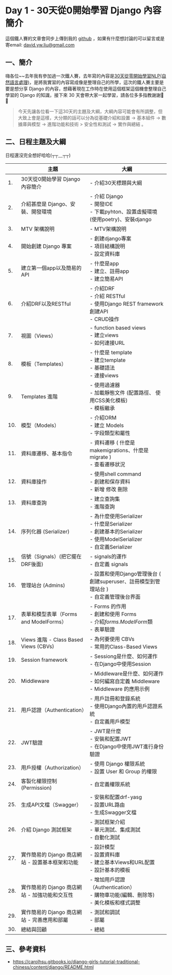 # Day 1 - 30天從0開始學習 Django 內容簡介

這個鐵人賽的文章會同步上傳到我的 [github](https://github.com/David20001110/2024-iTome) ，如果有什麼想討論的可以留言或是寄email: david.yw.liu@gmail.com

## 一、簡介
嗨各位~~去年我有參加過一次鐵人賽，去年寫的內容是[30天從零開始學習NLP(自然語言處理)](https://ithelp.ithome.com.tw/users/20160436/ironman/6761)，是將我實習的內容寫成像是整理自己的所學，這次的鐵人賽主要是要是想分享 Django 的內容，想藉著現在工作時在使用這個框架這個機會整理自己學習的 Django 的知識，接下來 30 天會帶大家一起學習，請各位多多指教謝謝🙏🙏

> 今天先讓各位看一下這30天的主題及大綱，大綱內容可能會有所調整，但大致上會是這樣，大分類的話可以分為從基礎介紹和設置 -> 基本組件 -> 數據庫與模型 -> 進階功能和技術 > 安全性和測試 -> 實作與總結 。

## 二、日程主題及大綱
日程還沒完全想好哈哈(┬┬﹏┬┬)

|     | 主題                               | 大綱                                                                                                      |
|-----|----------------------------------|---------------------------------------------------------------------------------------------------------|
| 1.  | 30天從0開始學習 Django 內容簡介            | - 介紹30天標題與大綱                                                                                            
| 2.  | 介紹甚麼是 Django、安裝、開發環境             | - 介紹 Django <br> - 開發IDE <br> - 下載pyhton、設置虛擬環境(使用poetry)、安裝django                                      |
| 3.  | MTV 架構說明                         | - MTV架構說明                                                                                               |
| 4.  | 開始創建 Django 專案                   | - 創建django專案 <br> - 項目結構說明 <br> - 設定資料庫                                                                 |
| 5.  | 建立第一個app以及簡易的API                 | - 什麼是app <br>- 建立、註冊app <br>- 建立簡易API                                                                   |
| 6.  | 介紹DRF以及RESTful                   | - 介紹DRF <br>- 介紹 RESTful <br>- 使用Django REST framework創建API <br>- CRUD操作                                |
| 7.  | 視圖（Views）                        | - function based views <br>- 建立views <br>- 如何連接URL                                                      |
| 8.  | 模板（Templates）                    | - 什麼是 template <br> - 建立template <br>- 基礎語法 <br>- 連接views                                               |
| 9.  | Templates 進階                     | - 使用過濾器 <br> - 加載靜態文件 (配置路徑、 使用CSS美化模板) <br>- 模板繼承                                                      |
| 10. | 模型（Models）                       | - 介紹ORM <br>- 建立 Models <br>- 字段類型和屬性                                                                   |
| 11. | 資料庫遷移、基本指令                       | - 資料遷移 ( 什麼是 makemigrations、什麼是 migrate ) <br>- 查看遷移狀況                                                  |
| 12. | 資料庫操作                            | - 使用shell command <br>- 創建和保存資料 <br>- 新增 修改 刪除                                                          |
| 13. | 資料庫查詢                            | - 建立查詢集 <br>- 進階查詢                                                                                      |
| 14. | 序列化器 (Serializer)                | - 為什麼使用Serializer <br>- 什麼是Serializer <br>- 創建基本的Serializer <br>- 使用ModelSerializer <br>- 自定義Serializer |
| 15. | 信號（Signals）(把它擺在DRF後面)           | - signals的運作 <br>- 自定義 signals                                                                          |
| 16. | 管理站台 (Admins)                    | - 設置和使用Django管理後台 ( 創建superuser、註冊模型到管理站台 ) <br>- 自定義管理後台界面                                             |
| 17. | 表單和模型表單（Forms and ModelForms）    | - Forms 的作用 <br>- 創建和使用 Forms <br>- 介紹*forms.ModelForm*類 <br>- 表單驗證                                     |
| 18. | Views 進階 - Class Based Views (CBVs) | - 為何要使用 CBVs <br>- 常用的Class-Based Views                                                                 |
| 19. | Session framework                | - Sessiong是什麼、如何運作 <br>- 在Django中使用Session                                                              |
| 20. | Middleware                       | - Middleware是什麼、如何運作 <br>- 如何編寫自定義 Middleware <br>- Middleware 的應用示例                                    |
| 21. | 用戶認證（Authentication）             | - 用戶註冊和登錄系統 <br>- 使用Django內置的用戶認證系統 <br>- 自定義用戶模型                                                       |
| 22. | JWT驗證                            | - JWT是什麼 <br>- 安裝和配置JWT <br>- 在Django中使用JWT進行身份驗證                                                       |
| 23. | 用戶授權（Authorization）              | - 使用 Django 權限系統 <br>- 設置 User 和 Group 的權限                                                              |
| 24. | 客製化權限控制 (Permission)             | - 自定義權限系統                                                                                               |
| 25. | 生成API文檔（Swagger）                 | - 安裝和配置drf-yasg <br>- 設置URL路由 <br>- 生成Swagger文檔                                                         |
| 26. | 介紹 Django 測試框架                   | -  測試框架介紹 <br>-  單元測試、集成測試 <br>-  自動化測試                                                                 |
| 27. | 實作簡易的 Django 商店網站 - 設置基本框架和功能    | - 設計模型<br>- 設置資料庫<br>- 建立基本Views和URL配置<br>- 設計基本的模板                                                     |
| 28. | 實作簡易的 Django 商店網站 - 加強功能和交互性     | - 增加用戶認證（Authentication）<br>- 購物車功能(編輯、刪除等)<br>- 美化模板和樣式調整                                              |
| 29. | 實作簡易的 Django 商店網站 - 完善應用和部屬      | - 測試和調試<br>- 部屬                                                                                         |
| 30. | 總結與回顧                            | - 總結                                                                                                    |

## 三、參考資料

- https://carolhsu.gitbooks.io/django-girls-tutorial-traditional-chiness/content/django/README.html